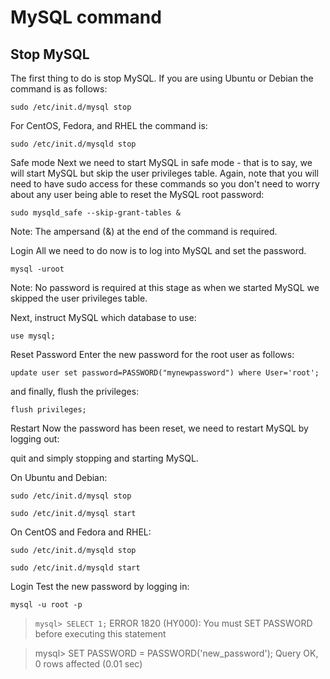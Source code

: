 # MySQL command

## Stop MySQL
The first thing to do is stop MySQL. If you are using Ubuntu or Debian the command is as follows:

```sudo /etc/init.d/mysql stop```

For CentOS, Fedora, and RHEL the command is:

```sudo /etc/init.d/mysqld stop```

Safe mode
Next we need to start MySQL in safe mode - that is to say, we will start MySQL but skip the user privileges table. Again, note that you will need to have sudo access for these commands so you don't need to worry about any user being able to reset the MySQL root password:

```sudo mysqld_safe --skip-grant-tables &```

Note: The ampersand (&) at the end of the command is required.

Login
All we need to do now is to log into MySQL and set the password.

```mysql -uroot```

Note: No password is required at this stage as when we started MySQL we skipped the user privileges table.

Next, instruct MySQL which database to use:

```use mysql;```

Reset Password
Enter the new password for the root user as follows:

```update user set password=PASSWORD("mynewpassword") where User='root';```

and finally, flush the privileges:

```flush privileges;```

Restart
Now the password has been reset, we need to restart MySQL by logging out:

quit
and simply stopping and starting MySQL.

On Ubuntu and Debian:

```sudo /etc/init.d/mysql stop```

```sudo /etc/init.d/mysql start```

On CentOS and Fedora and RHEL:

```sudo /etc/init.d/mysqld stop```

```sudo /etc/init.d/mysqld start```

Login
Test the new password by logging in:

```mysql -u root -p```


> ```mysql> SELECT 1;```
ERROR 1820 (HY000): You must SET PASSWORD before executing this statement

> mysql> SET PASSWORD = PASSWORD('new_password');
> Query OK, 0 rows affected (0.01 sec)